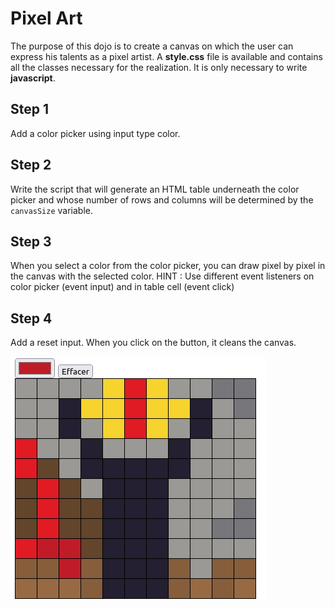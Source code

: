 # Pixel Art

The purpose of this dojo is to create a canvas on which the user can express his talents as a pixel artist.
A __style.css__ file is available and contains all the classes necessary for the realization. It is only necessary to write __javascript__.

## Step 1
Add a color picker using input type color. 

## Step 2
Write the script that will generate an HTML table underneath the color picker and whose number of rows and columns will be determined by the `canvasSize` variable.

## Step 3
When you select a color from the color picker, you can draw pixel by pixel in the canvas with the selected color. 
HINT : Use different event listeners on color picker (event input) and in table cell (event click)

## Step 4
Add a reset input. When you click on the button, it cleans the canvas.

![dojo pixel art example](canvas_screen.png)